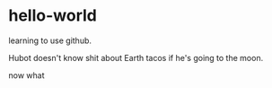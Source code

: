 # hello-world
learning to use github.

Hubot doesn't know shit about Earth tacos if he's going to the moon.  

now what
